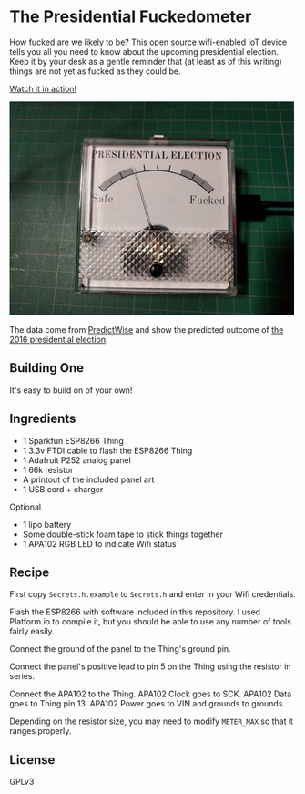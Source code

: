 The Presidential Fuckedometer
=============================

How fucked are we likely to be? This open source wifi-enabled IoT device tells
you all you need to know about the upcoming presidential election. Keep it by
your desk as a gentle reminder that (at least as of this writing) things are
not yet as fucked as they could be.

[Watch it in action!](https://www.youtube.com/watch?v=CyeYWI34pMM)

[![a photo of the meter](meter_photo.small.jpg)](meter_photo.jpg)

The data come from [PredictWise](http://predictwise.com/) and show the
predicted outcome of [the 2016 presidential election](http://predictwise.com/politics/2016-president-winner).

Building One
------------

It's easy to build on of your own!

Ingredients
-----------

* 1 Sparkfun ESP8266 Thing
* 1 3.3v FTDI cable to flash the ESP8266 Thing
* 1 Adafruit P252 analog panel
* 1 66k resistor
* A printout of the included panel art
* 1 USB cord + charger

Optional

* 1 lipo battery
* Some double-stick foam tape to stick things together
* 1 APA102 RGB LED to indicate Wifi status

Recipe
------

First copy `Secrets.h.example` to `Secrets.h` and enter in your Wifi credentials.

Flash the ESP8266 with software included in this repository. I used Platform.io
to compile it, but you should be able to use any number of tools fairly easily.

Connect the ground of the panel to the Thing's ground pin.

Connect the panel's positive lead to pin 5 on the Thing using the resistor in series.

Connect the APA102 to the Thing. APA102 Clock goes to SCK. APA102 Data goes to
Thing pin 13. APA102 Power goes to VIN and grounds to grounds.

Depending on the resistor size, you may need to modify `METER_MAX` so that it
ranges properly.

License
-------

GPLv3
